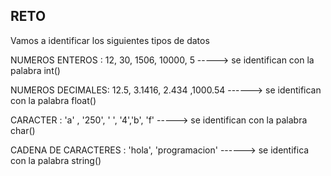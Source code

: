 ## RETO 
Vamos a identificar los siguientes tipos de datos

NUMEROS ENTEROS : 12, 30, 1506, 10000, 5 -----> se identifican con la palabra int()

NUMEROS DECIMALES: 12.5, 3.1416, 2.434 ,1000.54 ------> se identifican con la palabra float()

CARACTER : 'a' , '250', ' ', '4','b', 'f' -----> se identifican con la palabra char()

CADENA DE CARACTERES : 'hola', 'programacion' ------> se identifica con la palabra string()
